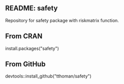 ## README: safety

Repository for safety package with riskmatrix function.

## From CRAN

install.packages("safety")

## From GitHub

devtools::install_github("tthoman/safety")

